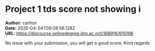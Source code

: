 # Project 1 tds score not showing i

**Author:** carlton  
**Date:** 2025-04-04T09:08:56.128Z  
**URL:** https://discourse.onlinedegree.iitm.ac.in/t/168916/615198

No issue with your submission, you will get a good score.
Kind regards
